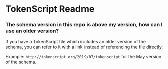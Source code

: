 # TokenScript Readme

### The schema version in this repo is above my version, how can I use an older version?

If you have a TokenScript file which includes an older version of the schema, you can refer to it with a link instead of referencing the file directly. 

Example: `http://tokenscript.org/2019/07/tokenscript` for the May version of the schema. 